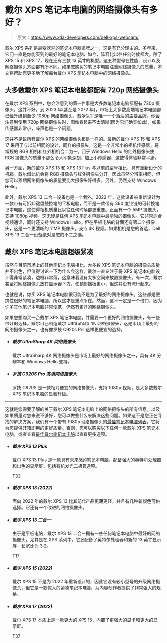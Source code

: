 # 戴尔 XPS 笔记本电脑的网络摄像头有多好？

> 原文：<https://www.xda-developers.com/dell-xps-webcam/>

戴尔 XPS 系列是最受欢迎的笔记本电脑品牌之一，这是有充分理由的。多年来，它们一直是你能买到的最好的笔记本电脑，如今，阵容比以往任何时候都大。除了 XPS 15 和 XPS 17，现在还有三款 13 英寸的机型。这五种型号在性能、设计以及网络摄像头方面都有所不同。如果您购买的笔记本电脑注重网络摄像头的质量，本文将帮助您更多地了解每台戴尔 XPS 笔记本电脑中的网络摄像头。

## 大多数戴尔 XPS 笔记本电脑都配有 720p 网络摄像头

在戴尔 XPS 系列中，您会注意到的第一件事是大多数笔记本电脑都配有 720p 摄像头，这并不好。到 2023 年(甚至是 2022 年)，市场上大多数高端笔记本电脑都已经升级到至少 1080p 网络摄像头，戴尔似乎是唯一一个落后的主要品牌。你会注意到使用 720p 网络摄像头时，图像看起来不太清晰(因为它们确实如此)，如果传感器非常小，噪声也是一个问题。

这并不是说所有戴尔 XPS 的网络摄像头都是一样的。最新的戴尔 XPS 15 和 XPS 17 采用了与以前相同的设计，同样的摄像头。这是一个非常小的相机传感器，将常规的 RGB 相机和红外相机合二为一。用于 Windows Hello 的红外摄像头使 RGB 摄像头的质量不那么令人印象深刻，加上小传感器，这使得体验非常平庸。

另一方面，新的戴尔 XPS 13 和 XPS 13 Plus 与以前的型号相比，具有重新设计的机箱。戴尔借此机会将 RGB 摄像头与红外摄像头分开，因此虽然分辨率相同，但您可以预期网络摄像头的质量要比大摄像头好得多。另外，仍然支持 Windows Hello。

此外，戴尔 XPS 13 二合一设备也是一个例外。2022 年，这款设备被重新设计为一款带有可拆卸键盘触控笔的平板电脑，而不是一款带有 360 度铰链的可转换笔记本电脑，这使得相机质量比以往任何时候都更重要。正面有一个 5MP 摄像头，支持 1080p 视频。这无疑是任何 XPS 笔记本电脑中最清晰的摄像头。它非常适合视频通话，同时还支持 Windows Hello。但在平板电脑的背面还有第二个摄像头，这是一个更清晰的 11MP 摄像头，支持 4K 视频。如果相机是您的首选，Dell XPS 13 二合一设备绝对是您的不二之选。

## 戴尔 XPS 笔记本电脑超级紧凑

虽然与目前市场上的其他笔记本电脑相比，大多数 XPS 笔记本电脑的摄像头质量并不出色，但值得讨论一下为什么会这样。戴尔一直专注于将 XPS 笔记本电脑设计得非常紧凑，边框非常薄，这意味着没有太多空间来放置摄像头。有一次，戴尔甚至将网络摄像头放在显示器下方，使顶部挡板更小，但这并没有流行起来。

也就是说，你买 XPS 笔记本电脑很可能不是为了最好的网络摄像头。这些都是便携性很好的笔记本电脑，所以这才是重点所在。然而，这不一定是一个借口，因为许多其他笔记本电脑非常便携，仍然有更好的网络摄像头。

如果您想购买一台戴尔 XPS 笔记本电脑，并需要一个更好的网络摄像头，有一些很好的选择。戴尔自己制造戴尔 UltraSharp 4K 网络摄像头，这是市场上最好的网络摄像头之一。也有像罗技 C920s Pro 这样更便宜的选择。

*   ##### 戴尔 UltraSharp 4K 网络摄像头

    戴尔 UltraSharp 4K 网络摄像头是市场上最好的网络摄像头之一，具有 4K 分辨率和 Windows Hello 支持。

*   ##### 罗技 C920S Pro 高清网络摄像头

    罗技 C920S 是一款相对便宜的网络摄像头，支持 1080p 视频，是大多数戴尔 XPS 笔记本电脑的显著升级。

* * *

这就是您需要了解的关于戴尔 XPS 笔记本电脑上的网络摄像头的所有信息，以及如果质量对您来说不够好，您可以做些什么来解决这些问题。如果这不是您正在寻找的解决方案，我们有一个带有 1080p 网络摄像头的[最佳笔记本电脑列表](https://www.xda-developers.com/best-laptops-1080p-webcam/)，它将为您提供开箱即用的更好质量。否则，您可以购买以下任何一款戴尔 XPS 笔记本电脑，或者查看[最佳戴尔笔记本电脑](https://www.xda-developers.com/best-dell-laptops/)以查看更多选项。

*   ##### 戴尔 XPS 13 Plus

    戴尔 XPS 13 Plus 是一款具有未来感的笔记本电脑，配备强大的英特尔处理器和出色的显示屏，包括有机发光二极管选项。

    T33
*   ##### 戴尔 XPS 13 (2022)

    面向 2022 年的戴尔 XPS 13 比其前代产品更薄更轻，并且有几种新颜色可供选择。它还有一个改进的网络摄像头。

*   ##### 戴尔 XPS 13 二合一

    由于是平板电脑，戴尔 XPS 13 二合一拥有一些任何笔记本电脑中最好的网络摄像头，尤其是在 XPS 系列中。它还配备了英特尔处理器和新的 13 英寸显示屏，长宽比为 3:2。

    T17

*   ##### 戴尔 XPS 15 (2022)

    戴尔 XPS 15 不是为 2022 年重新设计的，因此它没有较小型号的升级网络摄像头，但它是一款惊人的紧凑笔记本电脑，为内容创作者提供了非常强大的规格。

*   ##### 戴尔 XPS 17 (2022)

    戴尔 XPS 17 本质上是一款更大的 XPS 15，内置了更强大的显卡和更大的显示屏。

    T37